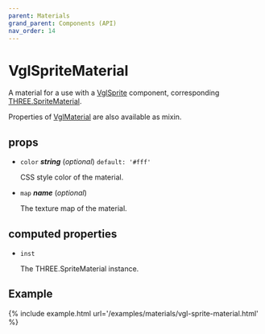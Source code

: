 ```yaml
---
parent: Materials
grand_parent: Components (API)
nav_order: 14
---
```

# VglSpriteMaterial

A material for a use with a [VglSprite](vgl-sprite) component,
corresponding [THREE.SpriteMaterial](https://threejs.org/docs/index.html#api/materials/SpriteMaterial).

Properties of [VglMaterial](vgl-material) are also available as mixin. 

## props 

- `color` ***string*** (*optional*) `default: '#fff'` 

  CSS style color of the material. 

- `map` ***name*** (*optional*) 

  The texture map of the material. 

## computed properties 

- `inst` 

  The THREE.SpriteMaterial instance. 


## Example

{% include example.html url='/examples/materials/vgl-sprite-material.html' %}

